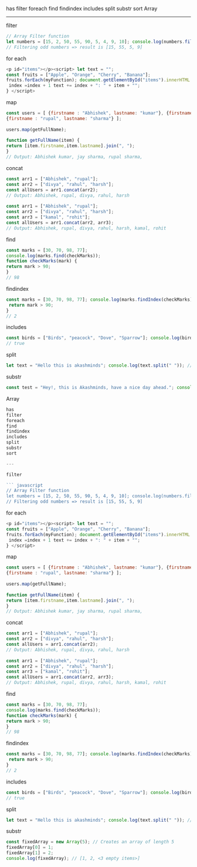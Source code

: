 has
filter
foreach
find
findindex
includes
split
substr
sort
Array

---

filter

``` javascript
// Array Filter function 
let numbers = [15, 2, 50, 55, 90, 5, 4, 9, 10]; console.log(numbers.filter(number => number % 2 == 1)); 
// Filtering odd numbers => result is [15, 55, 5, 9]
```

for each

``` javascript
<p id="items"></p><script> let text = "";   
const fruits = ["Apple", "Orange", "Cherry", "Banana"];   
fruits.forEach(myFunction); document.getElementById("items").innerHTML = text; function myFunction(item, index) {  
 index =index + 1 text += index + ": " + item + "";   
} </script>
```

map
 
``` javascript
const users = [ {firstname : "Abhishek", lastname: "kumar"}, {firstname : "jay", lastname: "sharma"},  
{firstname : "rupal", lastname: "sharma"} ];  
  
users.map(getFullName);  
  
function getFullName(item) {  
return [item.firstname,item.lastname].join(", ");  
}  
// Output: Abhishek kumar, jay sharma, rupal sharma,
```

concat

``` javascript
const arr1 = ["Abhishek", "rupal"];  
const arr2 = ["divya", "rahul", "harsh"];  
const allUsers = arr1.concat(arr2);  
// Output: Abhishek, rupal, divya, rahul, harsh  
  
const arr1 = ["Abhishek", "rupal"];  
const arr2 = ["divya", "rahul", "harsh"];  
const arr3 = ["kamal", "rohit"];  
const allUsers = arr1.concat(arr2, arr3);  
// Output: Abhishek, rupal, divya, rahul, harsh, kamal, rohit
```

find

``` javascript
const marks = [30, 70, 98, 77];  
console.log(marks.find(checkMarks));  
function checkMarks(mark) {  
return mark > 90;  
}  
// 98
```

findindex

``` javascript
const marks = [30, 70, 98, 77]; console.log(marks.findIndex(checkMarks)); function checkMarks(mark) {  
 return mark > 90;   
}   
// 2
```

includes

``` javascript
const birds = ["Birds", "peacock", "Dove", "Sparrow"]; console.log(birds.includes("Dove"));  
// true
```

split

``` javascript
let text = "Hello this is akashminds"; console.log(text.split(" ")); // ["Hello", "this", "is", "akashminds"];let text = "Hello this is akashminds"; console.log(text.split(" ", 3)); // ["akashminds"];
```

substr

``` javascript
const test = "Hey!, this is Akashminds, have a nice day ahead."; console.log(test.substring(0, 30)); // Hey!, this is Akashminds, have
```

Array

``` javascript
has
filter
foreach
find
findindex
includes
split
substr
sort

---

filter

``` javascript
// Array Filter function 
let numbers = [15, 2, 50, 55, 90, 5, 4, 9, 10]; console.log(numbers.filter(number => number % 2 == 1)); 
// Filtering odd numbers => result is [15, 55, 5, 9]
```

for each

``` javascript
<p id="items"></p><script> let text = "";   
const fruits = ["Apple", "Orange", "Cherry", "Banana"];   
fruits.forEach(myFunction); document.getElementById("items").innerHTML = text; function myFunction(item, index) {  
 index =index + 1 text += index + ": " + item + "";   
} </script>
```

map
 
``` javascript
const users = [ {firstname : "Abhishek", lastname: "kumar"}, {firstname : "jay", lastname: "sharma"},  
{firstname : "rupal", lastname: "sharma"} ];  
  
users.map(getFullName);  
  
function getFullName(item) {  
return [item.firstname,item.lastname].join(", ");  
}  
// Output: Abhishek kumar, jay sharma, rupal sharma,
```

concat

``` javascript
const arr1 = ["Abhishek", "rupal"];  
const arr2 = ["divya", "rahul", "harsh"];  
const allUsers = arr1.concat(arr2);  
// Output: Abhishek, rupal, divya, rahul, harsh  
  
const arr1 = ["Abhishek", "rupal"];  
const arr2 = ["divya", "rahul", "harsh"];  
const arr3 = ["kamal", "rohit"];  
const allUsers = arr1.concat(arr2, arr3);  
// Output: Abhishek, rupal, divya, rahul, harsh, kamal, rohit
```

find

``` javascript
const marks = [30, 70, 98, 77];  
console.log(marks.find(checkMarks));  
function checkMarks(mark) {  
return mark > 90;  
}  
// 98
```

findindex

``` javascript
const marks = [30, 70, 98, 77]; console.log(marks.findIndex(checkMarks)); function checkMarks(mark) {  
 return mark > 90;   
}   
// 2
```

includes

``` javascript
const birds = ["Birds", "peacock", "Dove", "Sparrow"]; console.log(birds.includes("Dove"));  
// true
```

split

``` javascript
let text = "Hello this is akashminds"; console.log(text.split(" ")); // ["Hello", "this", "is", "akashminds"];let text = "Hello this is akashminds"; console.log(text.split(" ", 3)); // ["akashminds"];
```

substr

``` javascript
const fixedArray = new Array(5); // Creates an array of length 5
fixedArray[0] = 1;
fixedArray[1] = 2;
console.log(fixedArray); // [1, 2, <3 empty items>]
```